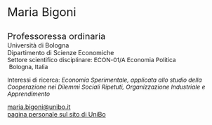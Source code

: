 <div class="indented" style="display: inline-block;"> <p> <span style="font-size: 20pt; color: var(--global-theme-color);"> Maria Bigoni </span> </p> </div>

<span class="indented" style="font-size: 15pt;"> Professoressa ordinaria </span> <br> <span class="indented"> Università di Bologna </span> <br> <span class="indented"> Dipartimento di Scienze Economiche </span> <br> <span class="indented" style="font-size: 10pt; display: inline-block;"> Settore scientifico disciplinare: ECON-01/A Economia Politica </span> <br> <span class="indented" style="font-size: 10pt;"> <i class="fa-solid fa-location-dot"></i> &nbsp;Bologna, Italia</span>

<p class="indented" style="font-size: 10pt;"> Interessi di ricerca: <i> Economia Sperimentale, applicata allo studio della Cooperazione nei Dilemmi Sociali Ripetuti, Organizzazione Industriale e Apprendimento</i></p>

<div class="icon-link indented">
  <i class="fa-solid fa-envelope fa-fw"></i>
  <a href="mailto:maria.bigoni@unibo.it">maria.bigoni@unibo.it</a>
</div>

<div class="icon-link indented">
  <i class="fa-solid fa-building-columns fa-fw"></i>
  <a href="https://www.unibo.it/sitoweb/maria.bigoni/">pagina personale sul sito di UniBo</a>
</div>
